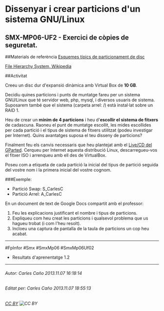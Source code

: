 # Dissenyar i crear particions d'un sistema GNU/Linux
## SMX-MP06-UF2 - Exercici de còpies de seguretat.
##Materials de referència
 [Esquemes típics de particionament de disc](http://acacha.org/mediawiki/index.php/Particions#Esquemes_t.C3.ADpics_de_particionament_de_disc)

[File Hierarchy System, Wikipedia](http://es.wikipedia.org/wiki/Filesystem_Hierarchy_Standard)

##Activitat

Creeu un disc dur d'expansió dinàmica amb Virtual Box de **10 GB**.

Decidiu quines particions i punts de muntatge fareu per un sistema GNU/Linux que té servidor web, php, mysql, i diversos usuaris de sistema. Suposarem també que el sistema (carpeta arrel: /) està instal·lat sobre un RAID 1.

Heu de crear un **mínim de 4 particions** i heu d'**escollir el sistema de fitxers** de cadascuna. Raoneu el punt de muntatge escollit, les mides escollides per cada partició i el tipus de sistema de fitxers utilitzat (podeu investigar per Internet). Quins avantatges suposa el teu disseny de particions?

Finalment feu els canvis necessaris que heu plantejat amb el [Live/CD del GParted](http://gparted.sourceforge.net/livecd.php). Cerqueu per Internet aquesta distribució Linux, descarregueu-vos el fitxer ISO i arrenqueu amb ell des de VirtualBox.

Poseu com a etiqueta de cada partició la inicial del tipus de partició seguida del vostre nom i la primera inicial del vostre cognom.

###Exemple:

- Partició Swap: S_CarlesC
- Partició Arrel: A_CarlesC

En un document de text de Google Docs compartit amb el professor:

1. Feu les explicacions justificant el nombre i tipus de particions.
2. Expliqueu com heu creat les particions i qualsevol problema que us hagueu trobat (i com l'heu resolt).
3. Incloeu una captura de pantalla de la taula de particions un cop heu acabat.

---

#FpInfor #Smx #SmxMp06 #SmxMp06Uf02

* Resultats d'aprenentatge 1.2
---

###### Autor: Carles Caño 2013.11.07 16:18:14
###### Editat per: Carles Caño 2013.11.07 18:55:13
###### [CC BY](https://creativecommons.org/licenses/by/4.0/) ![CC BY](https://licensebuttons.net/l/by/3.0/80x15.png)
